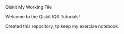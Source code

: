 Qiskit My Working File

Welcome to the Qiskit IQX Tutorials!

Created this repository, tp keep my exercise notebook. 

